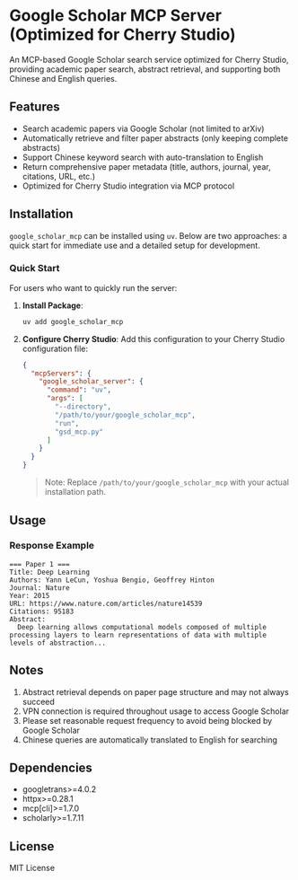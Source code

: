 # Google Scholar MCP Server (Optimized for Cherry Studio)

An MCP-based Google Scholar search service optimized for Cherry Studio, providing academic paper search, abstract retrieval, and supporting both Chinese and English queries.

## Features

- Search academic papers via Google Scholar (not limited to arXiv)
- Automatically retrieve and filter paper abstracts (only keeping complete abstracts)
- Support Chinese keyword search with auto-translation to English
- Return comprehensive paper metadata (title, authors, journal, year, citations, URL, etc.)
- Optimized for Cherry Studio integration via MCP protocol

## Installation

`google_scholar_mcp` can be installed using `uv`. Below are two approaches: a quick start for immediate use and a detailed setup for development.

### Quick Start

For users who want to quickly run the server:

1. **Install Package**:
   ```bash
   uv add google_scholar_mcp
   ```

2. **Configure Cherry Studio**:
   Add this configuration to your Cherry Studio configuration file:
   ```json
   {
     "mcpServers": {
       "google_scholar_server": {
         "command": "uv",
         "args": [
           "--directory",
           "/path/to/your/google_scholar_mcp",
           "run",
           "gsd_mcp.py"
         ]
       }
     }
   }
   ```
   > Note: Replace `/path/to/your/google_scholar_mcp` with your actual installation path.

## Usage

### Response Example

```text
=== Paper 1 ===
Title: Deep Learning
Authors: Yann LeCun, Yoshua Bengio, Geoffrey Hinton  
Journal: Nature
Year: 2015
URL: https://www.nature.com/articles/nature14539
Citations: 95183
Abstract:
  Deep learning allows computational models composed of multiple processing layers to learn representations of data with multiple levels of abstraction...
```

## Notes

1. Abstract retrieval depends on paper page structure and may not always succeed
2. VPN connection is required throughout usage to access Google Scholar
3. Please set reasonable request frequency to avoid being blocked by Google Scholar
4. Chinese queries are automatically translated to English for searching

## Dependencies

- googletrans>=4.0.2
- httpx>=0.28.1
- mcp[cli]>=1.7.0
- scholarly>=1.7.11

## License

MIT License
